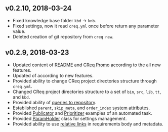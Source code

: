 ## v0.2.10, 2018-03-24

* Fixed knowledge base folder `kbd` -> `knb`.
* Fixed settings, now it read `creq.yml` once before return any parameter value.
* Deleted creation of git repository from `creq new`.

## v0.2.9, 2018-03-23

* Updated content of [README](README.md) and [CReq Promo](lib/assets/promo) according to the all new features.
* Updated  of  according to new features.
* Provided ability to change CReq project directories structure through `creq.yml`.
* Changed CReq project directories structure to a set of `bin`, `src`, `lib`, `tt`, and `kbd`.
* Provided ability of [queries to repository](README.md#query-option).
* Established `parent`, `skip_meta`, and `order_index` [system attributes](README.md#attributes).
* Provided [Publicator](lib/assets/promo/lib/publicator.rb) and [Prioritizer](lib/assets/promo/lib/prioritizer.rb) examples of an automated task.
* Provided [ParamHolder](lib/creq/param_holer.rb) class for settings management.
* Provided ability to use [relative links](/README.md#relative-links) in requirements body and metadata.
